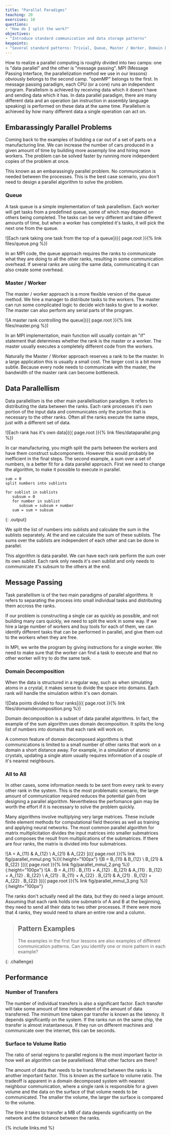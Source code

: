 ```yaml
---
title: "Parallel Paradigms"
teaching: 20
exercises: 10
questions:
- "How do I split the work?"
objectives:
- "Introduce standard communication and data storage patterns"
keypoints:
- "Several standard patterns: Trivial, Queue, Master / Worker, Domain Decomposition, All-to-All"
---
```


How to realize a parallel computing is roughly divided into two camps: one is "data parallel" and the other is "message passing". MPI (Message Passing Interface, the parallelization method we use in our lessons) obviously belongs to the second camp. "openMP" belongs to the first. In message passing paradigm, each CPU (or a core) runs an independent program. Parallelism is achieved by receiving data which it doesn't have and sending data which it has. In data parallel paradigm, there are many different data and an operation (an instruction in assembly language speaking) is performed on these data at the same time. Parallelism is achieved by how many different data a single operation can act on.

## Embarassingly Parallel Problems

Coming back to the examples of building a car out of a set of parts on a manufacturing line.
We can increase the number of cars produced in a given amount of time by building more assemply
line and hiring more workers. The problem can be solved faster by running more independent
copies of the problem at once.

This known as an embarassingly parallel problem. No communication is needed between the processes.
This is the best case scenario, you don't need to design a parallel algorithm to solve the
problem.

### Queue

A task queue is a simple implementation of task parallellism.
Each worker will get tasks from a predefined queue, some of which
may depend on others being completed.
The tasks can be very different and take different amounts of time,
but when a worker has completed it's tasks, it will pick the next one
from the queue.

![Each rank taking one task from the top of a queue]({{ page.root }}{% link files/queue.png %})

In an MPI code,
the queue approach requires the ranks to communicate what they are doing to
all the other ranks, resulting in some communication overhead.
If several ranks are using the same data, communicating it can also create
some overhead.

### Master / Worker

The master / worker approach is a more flexible version of the queue method.
We hire a manager to distribute tasks to the workers.
The master can run some complicated logic to decide wich tasks to give to a
worker.
The master can also perform any serial parts of the program.

![A master rank controlling the queue]({{ page.root }}{% link files/master.png %})

In an MPI implementation, main function will usually contain an "if"
statement that determines whether the rank is the master or a worker.
The master usually executes a completely different code from the workers.

Naturally the Master / Worker approach reserves a rank to be the master.
In a large application this is usually a small cost.
The larger cost is a bit more subtle. Because every node needs to communicate with
the master, the bandwidth of the master rank can become bottleneck.


## Data Parallellism

Data parallellism is the other main parallellisation paradigm. It refers to distributing
the data between the ranks. Each rank processes it's own portion of the input data and
communicates only the portion that is necessary to the other ranks.
Often all the ranks execute the same steps, just with a different set of data.

![Each rank has it's own data]({{ page.root }}{% link files/dataparallel.png %})

In car manufacturing, you migth split the parts between the workers and have them construct
subcomponents. However this would probably be inefficient in the final steps.
The second example, a sum over a set of numbers, is a better fit for a data parallel approach.
First we need to change the algorithm, to make it possible to execute in parallel.

~~~
sum = 0
split numbers into sublists

for sublist in sublists
   subsum = 0
   for number in sublist
      subsum = subsum + number
   sum = sum + subsum
~~~
{: .output}

We split the list of numbers into sublists and calculate the sum in the sublists separately.
At the and we calculate the sum of these sublists.
The sums over the sublists are independent of each other and can be done in parallel.

This algorithm is data parallel. We can have each rank perform the sum over its own sublist.
Each rank only needs it's own sublist and only needs to communicate it's subsum to the others
at the end.

## Message Passing

Task parallellism is of the two main paradigms of parallel algorithms.
It refers to separating the process into small individual tasks and distributing
them accross the ranks.

If our problem is constructing a single car as quickly as possible, and not building many
cars quickly, we need to split the work in some way.
If we hire a large number of workers and buy tools for each of them,
we can identify different tasks that can be performed in parallel,
and give them out to the workers when they are free.

In MPI, we write the program by giving instructions for a single worker.
We need to make sure that the worker can find a task to execute and that
no other worker will try to do the same task.


### Domain Decomposition

When the data is structured in a regular way, such as when
simulating atoms in a crystal, it makes sense to divide the space
into domains. Each rank will handle the simulation within it's
own domain.

![Data points divided to four ranks]({{ page.root }}{% link files/domaindecomposition.png %})

Domain decomposition is a subset of data parallel algorithms.
In fact, the example of the sum algorithm uses domain decomposition.
It splits the long list of numbers into domains that each rank will work on.

A common feature of domain decomposed algorithms is that communications is limited to a small number
of other ranks that work on a domain a short distance away.
For example, in a simulation of atomic crystals, updating a single atom usually requires information 
of a couple of it's nearest neighbours.


### All to All

In other cases, some information needs to be sent from every rank to every other rank
in the system.
This is the most problematic scenario, the large amount of communication required reduces the
potential gain from designing a parallel algorithm.
Nevertheless the perfomance gain may be worth the effort if it is necessary to solve the
problem quickly.

Many algorithms involve multiplying very large matrices.
These include finite element methods for computational field theories as well as
training and applying neural networks.
The most common parallel algorithm for matrix multiplicitation divides
the input matrices into smaller submatrices and composes the result from
multiplications of the submatrices.
If there are four ranks, the matrix is divided into four submatrices.

![A = A_{11} & A_{12} \\ A_{21} & A_{22} ]({{ page.root }}{% link fig/parallel_mmul.png %}){:height="100px"}
![B = B_{11} & B_{12} \\ B_{21} & B_{22} ]({{ page.root }}{% link fig/parallel_mmul_2.png %}){:height="100px"}
![A . B = A_{11} . B_{11} + A_{12} . B_{21} & A_{11} . B_{12} + A_{12} . B_{22} \\  A_{21} . B_{11} + A_{22} . B_{21} & A_{21} . B_{12} + A_{22} . B_{22} ]({{ page.root }}{% link fig/parallel_mmul_3.png %}){:height="100px"}

The ranks don't actually need all the data, but they do need a large amount.
Assuming that each rank holds one submatrix of A and B at the beginning, they need
to send all their data to two other processes.
If there were more that 4 ranks, they would need to share an entire row and a column.

> ## Pattern Examples
>
> The examples in the first four lessons are also examples of different communication
> patterns. Can you identify one or more pattern in each example?
>
{: .challenge}


## Performance
### Number of Transfers

The number of individual transfers is also a significant factor.
Each transfer will take some amount of time independent of the amount of data transferred.
The minimum time taken par transfer is known as the latency.
It depends significantly on the system.
If the ranks run on the same chip, the transfer is almost instantaneous.
If they run on different machines and communicate over the internet, this can be seconds.

### Surface to Volume Ratio

The ratio of serial regions to parallel regions is the most important factor in how well an algorithm can be parallellised.
What other factors are there?

The amount of data that needs to be transferred between the ranks is another important factor.
This is known as the surface to volume ratio.
The tradeoff is apparent in a domain decomposed system with nearest neighbour communication,
where a single rank is responsible for a given volume and
the data on the surface of that volume needs to be communicated.
The smaller the volume, the larger the surface is compared to the volume.

The time it takes to transfer a MB of data depends significantly on the network and
the distance between the ranks.



{% include links.md %}


